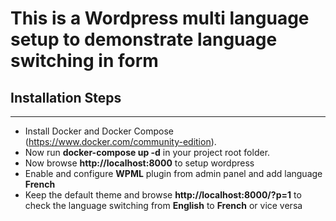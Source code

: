 # This is a Wordpress multi language setup to demonstrate language switching in form

## Installation Steps
----------------------
- Install Docker and Docker Compose (https://www.docker.com/community-edition).
- Now run **docker-compose up -d** in your project root folder.
- Now browse **http://localhost:8000** to setup wordpress
- Enable and configure **WPML** plugin from admin panel and add language **French**
- Keep the default theme and browse **http://localhost:8000/?p=1** to check the language switching from **English** to **French** or vice versa
